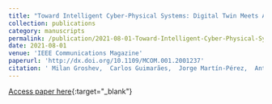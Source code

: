 ```yaml
---
title: "Toward Intelligent Cyber-Physical Systems: Digital Twin Meets Artificial Intelligence"
collection: publications
category: manuscripts
permalink: /publication/2021-08-01-Toward-Intelligent-Cyber-Physical-Systems-Digital-Twin-Meets-Artificial-Intelligence
date: 2021-08-01
venue: 'IEEE Communications Magazine'
paperurl: 'http://dx.doi.org/10.1109/MCOM.001.2001237'
citation: ' Milan Groshev,  Carlos Guimarães,  Jorge Martín-Pérez,  Antonio Oliva, &quot;Toward Intelligent Cyber-Physical Systems: Digital Twin Meets Artificial Intelligence.&quot; IEEE Communications Magazine, 2021.'
---
```

[Access paper here](http://dx.doi.org/10.1109/MCOM.001.2001237){:target="_blank"}
